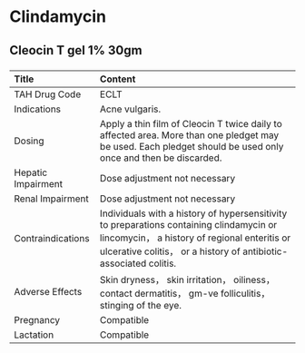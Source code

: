 # Clindamycin

## Cleocin T gel 1% 30gm

##### 

| Title              | Content                                                                                                                                                                                                      |
|:-------------------|:-------------------------------------------------------------------------------------------------------------------------------------------------------------------------------------------------------------|
| TAH Drug Code      | ECLT                                                                                                                                                                                                         |
| Indications        | Acne vulgaris.                                                                                                                                                                                               |
| Dosing             | Apply a thin film of Cleocin T twice daily to affected area. More than one pledget may be used. Each pledget should be used only once and then be discarded.                                                 |
| Hepatic Impairment | Dose adjustment not necessary                                                                                                                                                                                |
| Renal Impairment   | Dose adjustment not necessary                                                                                                                                                                                |
| Contraindications  | Individuals with a history of hypersensitivity to preparations containing clindamycin or lincomycin， a history of regional enteritis or ulcerative colitis， or a history of antibiotic-associated colitis. |
| Adverse Effects    | Skin dryness， skin irritation， oiliness， contact dermatitis， gm-ve folliculitis， stinging of the eye.                                                                                                   |
| Pregnancy          | Compatible                                                                                                                                                                                                   |
| Lactation          | Compatible                                                                                                                                                                                                   |

